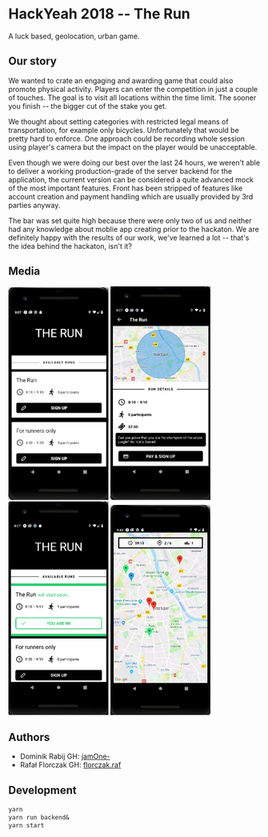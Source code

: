 # HackYeah 2018 -- The Run

A luck based, geolocation, urban game.

## Our story

We wanted to crate an engaging and awarding game that could also promote physical activity. Players can enter the competition in just a couple of touches. The goal is to visit all locations within the time limit. The sooner you finish -- the bigger cut of the stake you get.

We thought about setting categories with restricted legal means of transportation, for example only bicycles. Unfortunately that would be pretty hard to enforce. One approach could be recording whole session using player's camera but the impact on the player would be unacceptable.

Even though we were doing our best over the last 24 hours, we weren't able to deliver a working production-grade of the server backend for the application, the current version can be considered a quite advanced mock of the most important features. Front has been stripped of features like account creation and payment handling which are usually provided by 3rd parties anyway.

The bar was set quite high because there were only two of us and neither had any knowledge about moblie app creating prior to the hackaton. We are definitely happy with the results of our work, we've learned a lot -- that's the idea behind the hackaton, isn't it?

## Media

<img src="misc/home.png" width="200">
<img src="misc/run-details.png" width="200">
<img src="misc/home2.png" width="200">
<img src="misc/map.png" width="200">

## Authors

- Dominik Rabij GH: [jamOne-](https://github.com/jamOne-)
- Rafał Florczak GH: [florczak.raf](https://github.com/florczak.raf)

## Development

```
yarn
yarn run backend&
yarn start
```

